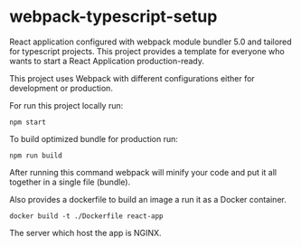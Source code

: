 # webpack-typescript-setup
React application configured with webpack module bundler 5.0 and tailored for typescript projects. This project provides a template for everyone who wants to start a React Application production-ready.

This project uses Webpack with different configurations either for development or production.

For run this project locally run:

    npm start

To build optimized bundle for production run:

    npm run build

After running this command webpack will minify your code and put it all together in a single file (bundle).

Also provides a dockerfile to build an image a run it as a Docker container.

    docker build -t ./Dockerfile react-app

The server which host the app is NGINX.

